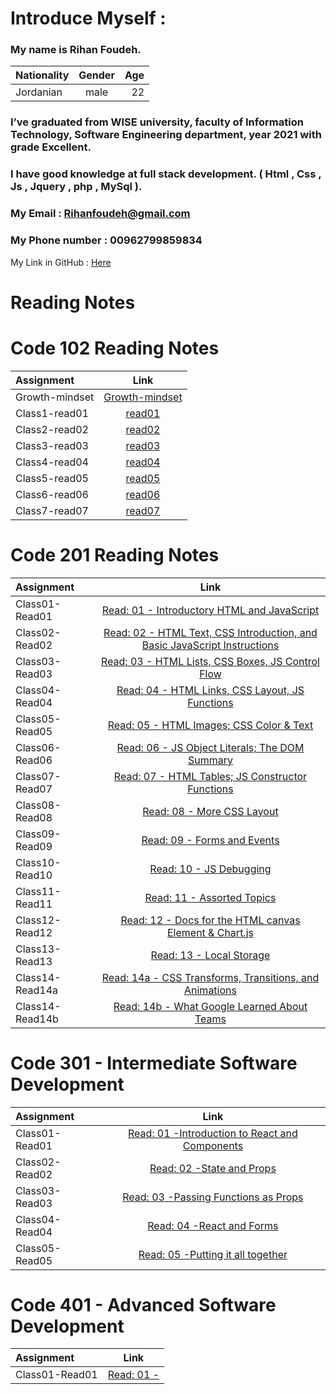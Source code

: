 
# Introduce Myself :
### My name is Rihan Foudeh.

| Nationality	 | Gender     | Age   | 
| :---         |    :----:  |  ---: | 
| Jordanian	   | male       | 22    | 

### I’ve graduated from WISE university, faculty of Information Technology, Software Engineering department, year 2021 with grade Excellent.
### I have good knowledge at full stack development. ( Html , Css , Js , Jquery , php , MySql ).

### My Email : Rihanfoudeh@gmail.com 
### My Phone number : 00962799859834 
My Link in GitHub : [Here](https://github.com/RihanFoudeh) 



# Reading Notes

# Code 102 Reading Notes
 
 
 
| Assignment      	 |  Link     |
| :---         |    :----:  |  
| Growth-mindset|[Growth-mindset](https://rihanfoudeh.github.io/Reading-note/102/Growth-mindset )  |
|Class1-read01|[read01](https://rihanfoudeh.github.io/Reading-note/102/read01)             |
|Class2-read02|[read02](https://rihanfoudeh.github.io/Reading-note/102/read02)                  |
|Class3-read03|[read03](https://rihanfoudeh.github.io/Reading-note/102/read03)                  |
|Class4-read04|[read04](https://rihanfoudeh.github.io/Reading-note/102/read04)                  |
|Class5-read05|[read05](https://rihanfoudeh.github.io/Reading-note/102/read05)                  |
|Class6-read06|[read06](https://rihanfoudeh.github.io/Reading-note/102/read06)                  |
|Class7-read07|[read07](https://rihanfoudeh.github.io/Reading-note/102/read07)                  |



# Code 201 Reading Notes


| Assignment      	 |  Link     |
| :---         |    :----:  |  
| Class01-Read01|[	Read: 01 - Introductory HTML and JavaScript](https://rihanfoudeh.github.io/Reading-note/201/Class01)  |
| Class02-Read02|[	Read: 02 - HTML Text, CSS Introduction, and Basic JavaScript Instructions](https://rihanfoudeh.github.io/Reading-note/201/Class02)  |
| Class03-Read03|[	Read: 03 - HTML Lists, CSS Boxes, JS Control Flow](https://rihanfoudeh.github.io/Reading-note/201/Class03)  |
| Class04-Read04|[	Read: 04 - HTML Links, CSS Layout, JS Functions](https://rihanfoudeh.github.io/Reading-note/201/Class04)  |
| Class05-Read05|[	Read: 05 - HTML Images; CSS Color & Text](https://rihanfoudeh.github.io/Reading-note/201/Class05)  |
| Class06-Read06|[	Read: 06 - JS Object Literals; The DOM Summary](https://rihanfoudeh.github.io/Reading-note/201/Class06)  |
| Class07-Read07|[	Read: 07 - HTML Tables; JS Constructor Functions](https://rihanfoudeh.github.io/Reading-note/201/Class07)  |
| Class08-Read08|[	Read: 08 - More CSS Layout](https://rihanfoudeh.github.io/Reading-note/201/Class08)  |
| Class09-Read09|[	Read: 09 - Forms and Events](https://rihanfoudeh.github.io/Reading-note/201/Class09)  |
| Class10-Read10|[	Read: 10 - JS Debugging](https://rihanfoudeh.github.io/Reading-note/201/Class10)  |
| Class11-Read11|[	Read: 11 - Assorted Topics](https://rihanfoudeh.github.io/Reading-note/201/Class11)  |
| Class12-Read12|[	Read: 12 - Docs for the HTML canvas  Element & Chart.js](https://rihanfoudeh.github.io/Reading-note/201/Class12)  |
| Class13-Read13|[	Read: 13 - Local Storage](https://rihanfoudeh.github.io/Reading-note/201/Class13)  |
| Class14-Read14a|[	Read: 14a - CSS Transforms, Transitions, and Animations](https://rihanfoudeh.github.io/Reading-note/201/Class14a)  |
| Class14-Read14b|[	Read: 14b - What Google Learned About Teams](https://rihanfoudeh.github.io/Reading-note/201/Class14b)  |




# Code 301 - Intermediate Software Development


| Assignment      	 |  Link     |
| :---         |    :----:  |  
| Class01-Read01|[	Read: 01 -Introduction to React and Components](https://rihanfoudeh.github.io/Reading-note/301/Class01)  |
| Class02-Read02|[	Read: 02 -State and Props](https://rihanfoudeh.github.io/Reading-note/301/Class02)  |
| Class03-Read03|[	Read: 03 -Passing Functions as Props](https://rihanfoudeh.github.io/Reading-note/301/Class03)  |
| Class04-Read04|[	Read: 04 -React and Forms](https://rihanfoudeh.github.io/Reading-note/301/Class04)  |
| Class05-Read05|[	Read: 05 -Putting it all together](https://rihanfoudeh.github.io/Reading-note/301/Class05)  |















# Code 401 - Advanced Software Development


| Assignment      	 |  Link     |
| :---         |    :----:  |  
| Class01-Read01|[	Read: 01 -](https://rihanfoudeh.github.io/Reading-note/401/Class01)  |








 



 







